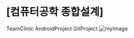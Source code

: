 # [컴퓨터공학 종합설계] 
TeamClinic AndroidProject GitProject
![myImage](puzzleleaf.github.com/TeamClinic/img/logo.png)
